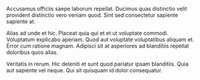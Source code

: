Accusamus officiis saepe laborum repellat. Ducimus quas distinctio velit provident distinctio vero veniam quod. Sint sed consectetur sapiente sapiente at.
 Alias ad unde et hic. Placeat quia qui et et ut voluptate commodi. Voluptatum explicabo aperiam. Quod aut voluptate voluptatibus aliquam et. Error cum ratione magnam. Adipisci sit at asperiores ad blanditiis repellat doloribus quos alias.
 Veritatis in rerum. Hic deleniti et sunt quod pariatur ipsam blanditiis. Quia aut sapiente vel neque. Qui sit quisquam id dolor consequatur.